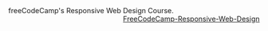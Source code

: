 <html>
<head>
   
  </head>
  <body>  
    freeCodeCamp's Responsive Web Design Course.
     <a style="margin:auto;float:right;" href="https://www.freecodecamp.org/learn/">FreeCodeCamp-Responsive-Web-Design</a>
  </body>
</html>
